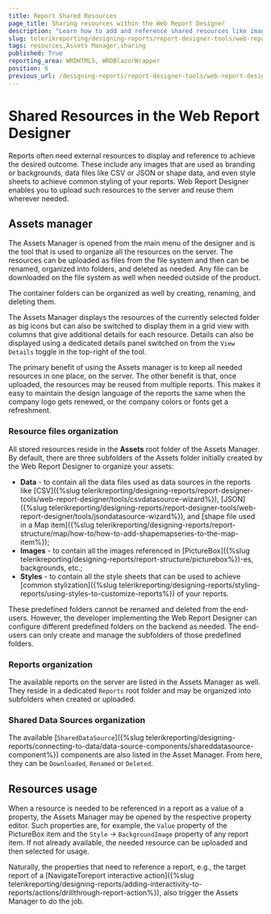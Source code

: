```yaml
---
title: Report Shared Resources
page_title: Sharing resources within the Web Report Designer
description: "Learn how to add and reference shared resources like images and data in the Telerik Reporting Web Report Designer."
slug: telerikreporting/designing-reports/report-designer-tools/web-report-designer/tools/shared-resources
tags: resources,Assets Manager,sharing
published: True
reporting_area: WRDHTML5, WRDBlazorWrapper
position: 6
previous_url: /designing-reports/report-designer-tools/web-report-designer/tools/
---
```


# Shared Resources in the Web Report Designer

Reports often need external resources to display and reference to achieve the desired outcome. These include any images that are used as branding or backgrounds, data files like CSV or JSON or shape data, and even style sheets to achieve common styling of your reports. Web Report Designer enables you to upload such resources to the server and reuse them wherever needed.

## Assets manager

The Assets Manager is opened from the main menu of the designer and is the tool that is used to organize all the resources on the server. The resources can be uploaded as files from the file system and then can be renamed, organized into folders, and deleted as needed. Any file can be downloaded on the file system as well when needed outside of the product.

The container folders can be organized as well by creating, renaming, and deleting them.

The Assets Manager displays the resources of the currently selected folder as big icons but can also be switched to display them in a grid view with columns that give additional details for each resource. Details can also be displayed using a dedicated details panel switched on from the `View Details` toggle in the top-right of the tool.

The primary benefit of using the Assets manager is to keep all needed resources in one place, on the server. The other benefit is that, once uploaded, the resources may be reused from multiple reports. This makes it easy to maintain the design language of the reports the same when the company logo gets renewed, or the company colors or fonts get a refreshment.

### Resource files organization

All stored resources reside in the __Assets__ root folder of the Assets Manager. By default, there are three subfolders of the Assets folder initially created by the Web Report Designer to organize your assets:

* __Data__ - to contain all the data files used as data sources in the reports like [CSV]({%slug telerikreporting/designing-reports/report-designer-tools/web-report-designer/tools/csvdatasource-wizard%}), [JSON]({%slug telerikreporting/designing-reports/report-designer-tools/web-report-designer/tools/jsondatasource-wizard%}), and [shape file used in a Map item]({%slug telerikreporting/designing-reports/report-structure/map/how-to/how-to-add-shapemapseries-to-the-map-item%});
* __Images__ - to contain all the images referenced in [PictureBox]({%slug telerikreporting/designing-reports/report-structure/picturebox%})-es, backgrounds, etc.;
* __Styles__ - to contain all the style sheets that can be used to achieve [common stylization]({%slug telerikreporting/designing-reports/styling-reports/using-styles-to-customize-reports%}) of your reports.

These predefined folders cannot be renamed and deleted from the end-users. However, the developer implementing the Web Report Designer can configure different predefined folders on the backend as needed. The end-users can only create and manage the subfolders of those predefined folders.

### Reports organization

The available reports on the server are listed in the Assets Manager as well. They reside in a dedicated `Reports` root folder and may be organized into subfolders when created or uploaded.

### Shared Data Sources organization

The available [`SharedDataSource`]({%slug telerikreporting/designing-reports/connecting-to-data/data-source-components/shareddatasource-component%}) components are also listed in the Asset Manager. From here, they can be `Downloaded`, `Renamed` or `Deleted`.

## Resources usage

When a resource is needed to be referenced in a report as a value of a property, the Assets Manager may be opened by the respective property editor. Such properties are, for example, the `Value` property of the PictureBox item and the `Style` -> `BackgroundImage` property of any report item. If not already available, the needed resource can be uploaded and then selected for usage.

Naturally, the properties that need to reference a report, e.g., the target report of a [NavigateToreport interactive action]({%slug telerikreporting/designing-reports/adding-interactivity-to-reports/actions/drillthrough-report-action%}), also trigger the Assets Manager to do the job.

